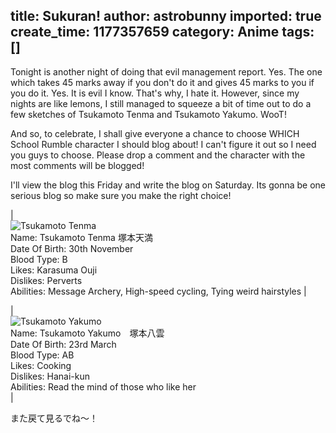 title: Sukuran!
author: astrobunny
imported: true
create_time: 1177357659
category: Anime
tags: []
---
Tonight is another night of doing that evil management report. Yes. The one which takes 45 marks away if you don't do it and gives 45 marks to you if you do it. Yes. It is evil I know. That's why, I hate it. However, since my nights are like lemons, I still managed to squeeze a bit of time out to do a few sketches of Tsukamoto Tenma and Tsukamoto Yakumo. WooT!  
  
And so, to celebrate, I shall give everyone a chance to choose WHICH School Rumble character I should blog about! I can't figure it out so I need you guys to choose. Please drop a comment and the character with the most comments will be blogged!  
  
I'll view the blog this Friday and write the blog on Saturday. Its gonna be one serious blog so make sure you make the right choice!

  
|  
  ![Tsukamoto Tenma](wp-images/blog/tenma.png)  
Name: Tsukamoto Tenma 塚本天満  
Date Of Birth: 30th November  
Blood Type: B  
Likes: Karasuma Ouji  
Dislikes: Perverts  
Abilities: Message Archery, High-speed cycling, Tying weird hairstyles |
  
|  
  ![Tsukamoto Yakumo](wp-images/blog/yakumo.png)  
Name: Tsukamoto Yakumo　塚本八雲  
Date Of Birth: 23rd March  
Blood Type: AB  
Likes: Cooking  
Dislikes: Hanai-kun  
Abilities: Read the mind of those who like her  
 |
  

  
また戻て見るでね～！